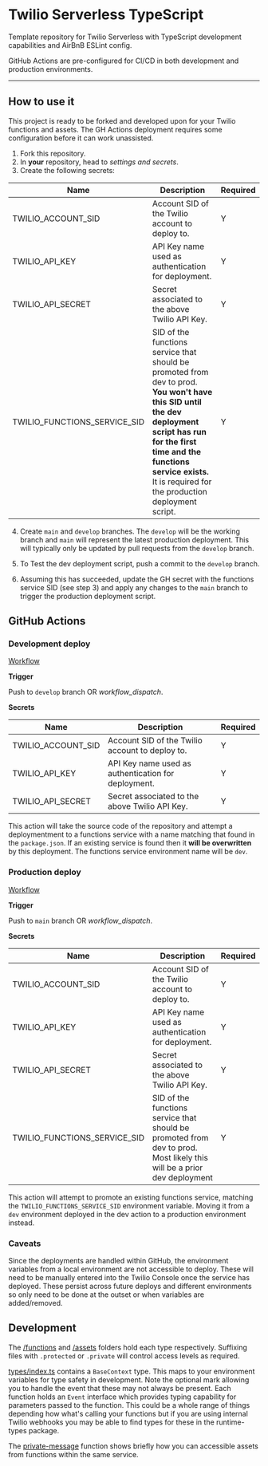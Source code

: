 # Twilio Serverless TypeScript

Template repository for Twilio Serverless with TypeScript development capabilities and AirBnB ESLint config.

GitHub Actions are pre-configured for CI/CD in both development and production environments.

---

## How to use it

This project is ready to be forked and developed upon for your Twilio functions and assets. The GH Actions deployment requires some configuration before it can work unassisted.

1. Fork this repository.
2. In **your** repository, head to _settings and secrets_.
3. Create the following secrets:

| Name                         | Description                                                                                                                                                                                                                                          | Required |
| ---------------------------- | ---------------------------------------------------------------------------------------------------------------------------------------------------------------------------------------------------------------------------------------------------- | -------- |
| TWILIO_ACCOUNT_SID           | Account SID of the Twilio account to deploy to.                                                                                                                                                                                                      | Y        |
| TWILIO_API_KEY               | API Key name used as authentication for deployment.                                                                                                                                                                                                  | Y        |
| TWILIO_API_SECRET            | Secret associated to the above Twilio API Key.                                                                                                                                                                                                       | Y        |
| TWILIO_FUNCTIONS_SERVICE_SID | SID of the functions service that should be promoted from dev to prod. **You won't have this SID until the dev deployment script has run for the first time and the functions service exists.** It is required for the production deployment script. | Y        |

4. Create `main` and `develop` branches. The `develop` will be the working branch and `main` will represent the latest production deployment. This will typically only be updated by pull requests from the `develop` branch.

5. To Test the dev deployment script, push a commit to the `develop` branch.

6. Assuming this has succeeded, update the GH secret with the functions service SID (see step 3) and apply any changes to the `main` branch to trigger the production deployment script.

## GitHub Actions

### Development deploy

[Workflow](./.github/workflows/dev-deploy-serverless.yaml)

**Trigger**

Push to `develop` branch OR _workflow_dispatch_.

**Secrets**

| Name               | Description                                         | Required |
| ------------------ | --------------------------------------------------- | -------- |
| TWILIO_ACCOUNT_SID | Account SID of the Twilio account to deploy to.     | Y        |
| TWILIO_API_KEY     | API Key name used as authentication for deployment. | Y        |
| TWILIO_API_SECRET  | Secret associated to the above Twilio API Key.      | Y        |

This action will take the source code of the repository and attempt a deploymentment to a functions service with a name matching that found in the `package.json`. If an existing service is found then it **will be overwritten** by this deployment. The functions service environment name will be `dev`.

### Production deploy

[Workflow](./.github/workflows/prod-deploy-serverless.yaml)

**Trigger**

Push to `main` branch OR _workflow_dispatch_.

**Secrets**

| Name                         | Description                                                                                                            | Required |
| ---------------------------- | ---------------------------------------------------------------------------------------------------------------------- | -------- |
| TWILIO_ACCOUNT_SID           | Account SID of the Twilio account to deploy to.                                                                        | Y        |
| TWILIO_API_KEY               | API Key name used as authentication for deployment.                                                                    | Y        |
| TWILIO_API_SECRET            | Secret associated to the above Twilio API Key.                                                                         | Y        |
| TWILIO_FUNCTIONS_SERVICE_SID | SID of the functions service that should be promoted from dev to prod. Most likely this will be a prior dev deployment | Y        |

This action will attempt to promote an existing functions service, matching the `TWILIO_FUNCTIONS_SERVICE_SID` environment variable. Moving it from a `dev` environment deployed in the dev action to a production environment instead.

### Caveats

Since the deployments are handled within GitHub, the environment variables from a local environment are not accessible to deploy. These will need to be manually entered into the Twilio Console once the service has deployed. These persist across future deploys and different environments so only need to be done at the outset or when variables are added/removed.

## Development

The [/functions](/src/functions/) and [/assets](/src/assets/) folders hold each type respectively. Suffixing files with `.protected` or `.private` will control access levels as required.

[types/index.ts](/src/types/index.ts) contains a `BaseContext` type. This maps to your environment variables for type safety in development. Note the optional mark allowing you to handle the event that these may not always be present. Each function holds an `Event` interface which provides typing capability for parameters passed to the function. This could be a whole range of things depending how what's calling your functions but if you are using internal Twilio webhooks you may be able to find types for these in the runtime-types package.

The [private-message](/src/functions/private-message.ts) function shows briefly how you can accessible assets from functions within the same service.
